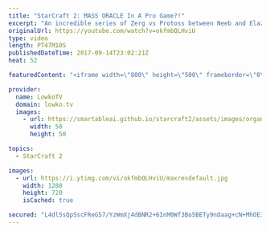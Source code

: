 ```yaml
---
title: "StarCraft 2: MASS ORACLE In A Pro Game?!"
excerpt: "An incredible series of Zerg vs Protoss between Neeb and Elazer. Subscribe for more videos: http://lowko.tv/youtube Professional Zerg vs Terran: https://goo.gl/PezMeh  In this series we see constant changes of strategy for both players. There are Zerg cheese, mass Oracle openers several times and constant"
originalUrl: https://youtube.com/watch?v=okfmbQLHviU
type: video
length: PT47M10S
publishedDateTime: 2017-09-14T23:02:21Z
heat: 52

featuredContent: "<iframe width=\"800\" height=\"500\" frameborder=\"0\" src=\"https://www.youtube.com/embed/okfmbQLHviU\" allow=\"accelerometer; autoplay; encrypted-media; gyroscope; picture-in-picture\" allowfullscreen></iframe>"

provider:
  name: LowkoTV
  domain: lowko.tv
  images:
    - url: https://smartableai.github.io/starcraft2/assets/images/organizations/lowko.tv-50x50.jpg
      width: 50
      height: 50

topics:
  - StarCraft 2

images:
  - url: https://i.ytimg.com/vi/okfmbQLHviU/maxresdefault.jpg
    width: 1280
    height: 720
    isCached: true

secured: "L4dl5sQpSscFReG57/YzWmXj4dBNR2+6InM0Wf3Bo5BETy9nOaag+cN+MhOE3F1T2i0YVlomNbCE7CzU0n3pc8ENxJaiJUYxe2GEwXukMAwugoUyxo8XEGPjUa42/FWhUDj9QRsFEIchJcWdHsfptJA6xBKgbDAJzF30VSmPw6Bt8Rn9TEKS2otGxWZa8wI/+d5vWYX9o4fKjEn3NDcRDLjbTAl2JORjRU4uP5YTNPz0SCXUenxbb6VFb9EIbip17Qxlqc3fwL89mn1gc6FE3bQt8NBp72J3nmVsNrq1Em0ICg0YNirXVETQaEZyZOBHgG4LDNYdOIJZQuG6fRp0LXN4MoY4yj+m1duUtsyvAZhmwu4HN9fE0veXTpNX/r5Fqw8zj4oXkDuJamBHNHg2grH04zrMtBg6MYglgoC5EVwyhSYK9ERS97mJ8comWNxr;n5BF5YJwJmR4AujUqA+Vyg=="
---
```


